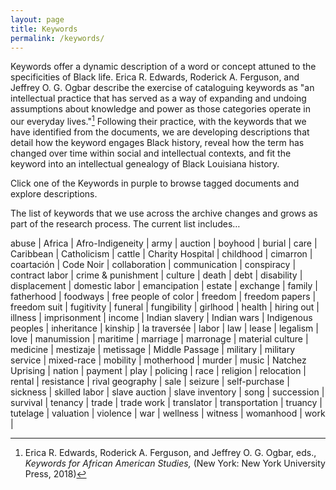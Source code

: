 ```yaml
---
layout: page
title: Keywords
permalink: /keywords/
---
```


Keywords offer a dynamic description of a word or concept attuned to the specificities of Black life. Erica R. Edwards, Roderick A. Ferguson, and Jeffrey O. G. Ogbar describe the exercise of cataloguing keywords as "an intellectual practice that has served as a way of expanding and undoing assumptions about knowledge and power as those categories operate in our everyday lives."[^1] Following their practice, with the keywords that we have identified from the documents, we are developing descriptions that detail how the keyword engages Black history, reveal how the term has changed over time within social and intellectual contexts, and fit the keyword into an intellectual genealogy of Black Louisiana history.

Click one of the Keywords in purple to browse tagged documents and explore descriptions.

The list of keywords that we use across the archive changes and grows as part of the research process. The current list includes…

abuse | Africa | Afro-Indigeneity | army | auction | boyhood | burial | care | Caribbean | Catholicism | cattle | Charity Hospital | childhood | cimarron | coartación | Code Noir | collaboration | communication | conspiracy | contract labor | crime & punishment | culture | death | debt | disability | displacement | domestic labor | emancipation | estate | exchange | family | fatherhood | foodways | free people of color | freedom | freedom papers | freedom suit | fugitivity | funeral | fungibility | girlhood | health | hiring out | illness | imprisonment | income | Indian slavery | Indian wars | Indigenous peoples | inheritance | kinship | la traversée | labor | law | lease | legalism | love | manumission | maritime | marriage | marronage | material culture | medicine | mestizaje | metissage | Middle Passage | military | military service | mixed-race | mobility | motherhood | murder | music | Natchez Uprising | nation | payment | play | policing | race | religion | relocation | rental | resistance | rival geography | sale | seizure | self-purchase | sickness | skilled labor | slave auction | slave inventory | song | succession | survival | tenancy | trade | trade work | translator | transportation | truancy | tutelage | valuation | violence | war | wellness | witness | womanhood | work |

[^1]: Erica R. Edwards, Roderick A. Ferguson, and Jeffrey O. G. Ogbar, eds., *Keywords for African American Studies,* (New York: New York University Press, 2018)